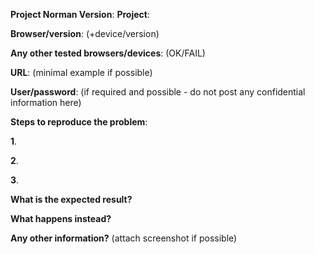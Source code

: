 **Project Norman Version**:
**Project**:

**Browser/version**:  (+device/version)

**Any other tested browsers/devices**:  (OK/FAIL)

**URL**:   (minimal example if possible)

**User/password**:    (if required and possible - do not post any confidential information here)

**Steps to reproduce the problem**:

**1**.

**2**.

**3**.


**What is the expected result?**

 
**What happens instead?**


**Any other information?** (attach screenshot if possible)
